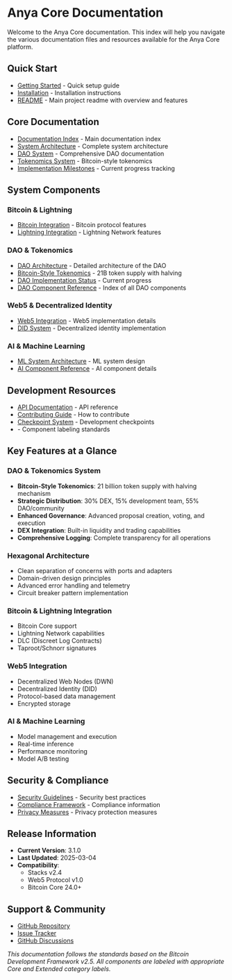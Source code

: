 # Anya Core Documentation

Welcome to the Anya Core documentation. This index will help you navigate the various documentation files and resources available for the Anya Core platform.

## Quick Start

- [Getting Started](docs/getting-started/README.md) - Quick setup guide
- [Installation](docs/installation/README.md) - Installation instructions
- [README](README.md) - Main project readme with overview and features

## Core Documentation

- [Documentation Index](docs/INDEX.md) - Main documentation index
- [System Architecture](docs/SYSTEM_MAP.md) - Complete system architecture
- [DAO System](docs/DAO_SYSTEM_GUIDE.md) - Comprehensive DAO documentation
- [Tokenomics System](docs/TOKENOMICS_SYSTEM.md) - Bitcoin-style tokenomics
- [Implementation Milestones](docs/IMPLEMENTATION_MILESTONES.md) - Current progress tracking

## System Components

### Bitcoin & Lightning

- [Bitcoin Integration](docs/bitcoin/README.md) - Bitcoin protocol features
- [Lightning Integration](docs/lightning/README.md) - Lightning Network features

### DAO & Tokenomics

- [DAO Architecture](docs/DAO_SYSTEM_MAP.md) - Detailed architecture of the DAO
- [Bitcoin-Style Tokenomics](docs/TOKENOMICS_SYSTEM.md) - 21B token supply with halving
- [DAO Implementation Status](docs/IMPLEMENTATION_MILESTONES.md) - Current progress
- [DAO Component Reference](docs/DAO_INDEX.md) - Index of all DAO components

### Web5 & Decentralized Identity

- [Web5 Integration](docs/web5/README.md) - Web5 implementation details
- [DID System](docs/identity/README.md) - Decentralized identity implementation

### AI & Machine Learning

- [ML System Architecture](docs/ML_SYSTEM_ARCHITECTURE.md) - ML system design
- [AI Component Reference](docs/ml/README.md) - AI component details

## Development Resources

- [API Documentation](docs/API.md) - API reference
- [Contributing Guide](CONTRIBUTING.md) - How to contribute
- [Checkpoint System](docs/CHECKPOINT_SYSTEM.md) - Development checkpoints
- [](docs/standards/AI_LABELING.md) - Component labeling standards

## Key Features at a Glance

### DAO & Tokenomics System

- **Bitcoin-Style Tokenomics**: 21 billion token supply with halving mechanism
- **Strategic Distribution**: 30% DEX, 15% development team, 55% DAO/community
- **Enhanced Governance**: Advanced proposal creation, voting, and execution
- **DEX Integration**: Built-in liquidity and trading capabilities
- **Comprehensive Logging**: Complete transparency for all operations

### Hexagonal Architecture

- Clean separation of concerns with ports and adapters
- Domain-driven design principles
- Advanced error handling and telemetry
- Circuit breaker pattern implementation

### Bitcoin & Lightning Integration

- Bitcoin Core support
- Lightning Network capabilities
- DLC (Discreet Log Contracts)
- Taproot/Schnorr signatures

### Web5 Integration

- Decentralized Web Nodes (DWN)
- Decentralized Identity (DID)
- Protocol-based data management
- Encrypted storage

### AI & Machine Learning

- Model management and execution
- Real-time inference
- Performance monitoring
- Model A/B testing

## Security & Compliance

- [Security Guidelines](docs/SECURITY.md) - Security best practices
- [Compliance Framework](docs/COMPLIANCE.md) - Compliance information
- [Privacy Measures](docs/PRIVACY.md) - Privacy protection measures

## Release Information

- **Current Version**: 3.1.0
- **Last Updated**: 2025-03-04
- **Compatibility**:
  - Stacks v2.4
  - Web5 Protocol v1.0
  - Bitcoin Core 24.0+

## Support & Community

- [GitHub Repository](https://github.com/anya/anya-core)
- [Issue Tracker](https://github.com/anya/anya-core/issues)
- [GitHub Discussions](https://github.com/anya/anya-core/discussions)

*This documentation follows the [](docs/standards/AI_LABELING.md) standards based on the Bitcoin Development Framework v2.5. All components are labeled with appropriate Core and Extended category labels.*
